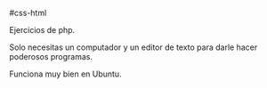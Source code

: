 #css-html

Ejercicios de php.

Solo necesitas un computador y un editor 
de texto para darle hacer poderosos programas.

Funciona muy bien en Ubuntu.




